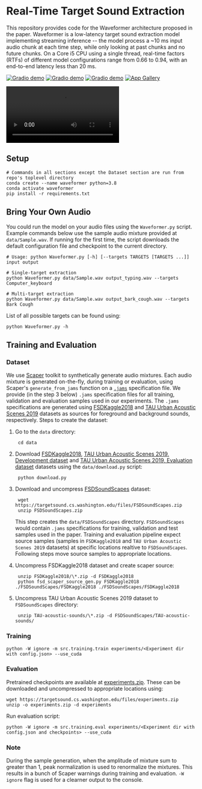 # Real-Time Target Sound Extraction

This repository provides code for the Waveformer architecture proposed in the paper. Waveformer is a low-latency target sound extraction model implementing streaming inference -- the model process a ~10 ms input audio chunk at each time step, while only looking at past chunks and no future chunks. On a Core i5 CPU using a single thread, real-time factors (RTFs) of different model configurations range from 0.66 to 0.94, with an end-to-end latency less than 20 ms. 

[![Gradio demo](https://img.shields.io/badge/arxiv-abs-green)](https://arxiv.org/abs/2211.02250) [![Gradio demo](https://img.shields.io/badge/arxiv-pdf-green)](https://arxiv.org/pdf/2211.02250) [![Gradio demo](https://img.shields.io/badge/Gradio-app-blue)](https://huggingface.co/spaces/uwx/waveformer)
[![App Gallery](https://bit.ly/3xTcccO)](https://01ghh2pnbdet9ex9sdqqsnpxwh.litng-ai-03.litng.ai/view)

<video src="https://user-images.githubusercontent.com/16723254/199796287-e6aa464d-7da4-4941-b356-0668d96d9184.mp4"></video>

## Setup


    # Commands in all sections except the Dataset section are run from repo's toplevel directory
    conda create --name waveformer python=3.8
    conda activate waveformer
    pip install -r requirements.txt

## Bring Your Own Audio

You could run the model on your audio files using the `Waveformer.py` script. Example commands below use the sample audio mixture provided at `data/Sample.wav`. If running for the first time, the script downloads the default configuration file and checkpoint to the current directory.

    # Usage: python Waveformer.py [-h] [--targets TARGETS [TARGETS ...]] input output
    
    # Single-target extraction
    python Waveformer.py data/Sample.wav output_typing.wav --targets Computer_keyboard
    
    # Multi-target extraction
    python Waveformer.py data/Sample.wav output_bark_cough.wav --targets Bark Cough

List of all possible targets can be found using:

    python Waveformer.py -h

## Training and Evaluation

### Dataset

We use [Scaper](https://github.com/justinsalamon/scaper) toolkit to synthetically generate audio mixtures. Each audio mixture is generated on-the-fly, during training or evaluation, using Scaper's `generate_from_jams` function on a [`.jams`](https://jams.readthedocs.io/en/stable/) specification file. We provide (in the step 3 below) `.jams` specification files for all training, validation and evaluation samples used in our experiments. The `.jams` specifications are generated using [FSDKaggle2018](https://zenodo.org/record/2552860) and [TAU Urban Acoustic Scenes 2019](https://dcase.community/challenge2019/task-acoustic-scene-classification) datasets as sources for foreground and background sounds, respectively. Steps to create the dataset:

1. Go to the `data` directory:

        cd data

2. Download [FSDKaggle2018](https://zenodo.org/record/2552860), [TAU Urban Acoustic Scenes 2019, Development dataset](https://zenodo.org/record/2589280) and [TAU Urban Acoustic Scenes 2019, Evaluation dataset](https://zenodo.org/record/3063822) datasets using the `data/download.py` script:

        python download.py

3. Download and uncompress [FSDSoundScapes](https://targetsound.cs.washington.edu/files/FSDSoundScapes.zip) dataset:

        wget https://targetsound.cs.washington.edu/files/FSDSoundScapes.zip
        unzip FSDSoundScapes.zip

    This step creates the `data/FSDSoundScapes` directory. `FSDSoundScapes` would contain `.jams` specifications for training, validation and test samples used in the paper. Training and evaluation pipeline expect source samples (samples in `FSDKaggle2018` and `TAU Urban Acoustic Scenes 2019` datasets) at specific locations realtive to `FSDSoundScapes`. Following steps move source samples to appropriate locations.

4. Uncompress FSDKaggle2018 dataset and create scaper source:

        unzip FSDKaggle2018/\*.zip -d FSDKaggle2018
        python fsd_scaper_source_gen.py FSDKaggle2018 ./FSDSoundScapes/FSDKaggle2018 ./FSDSoundScapes/FSDKaggle2018

5. Uncompress TAU Urban Acoustic Scenes 2019 dataset to `FSDSoundScapes` directory:

        unzip TAU-acoustic-sounds/\*.zip -d FSDSoundScapes/TAU-acoustic-sounds/

### Training

    python -W ignore -m src.training.train experiments/<Experiment dir with config.json> --use_cuda

### Evaluation

Pretrained checkpoints are available at [experiments.zip](https://targetsound.cs.washington.edu/files/experiments.zip). These can be downloaded and uncompressed to appropriate locations using:

    wget https://targetsound.cs.washington.edu/files/experiments.zip
    unzip -o experiments.zip -d experiments

Run evaluation script:

    python -W ignore -m src.training.eval experiments/<Experiment dir with config.json and checkpoints> --use_cuda

### Note

During the sample generation, when the amplitude of mixture sum to greater than 1, peak normalization is used to renormalize the mixtures. This results in a bunch of Scaper warnings during training and evaluation. `-W ignore` flag is used for a clearner output to the console.
